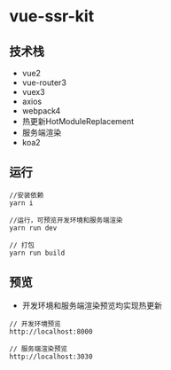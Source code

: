 # vue-ssr-kit

## 技术栈
- vue2
- vue-router3
- vuex3
- axios
- webpack4
- 热更新HotModuleReplacement
- 服务端渲染
- koa2

## 运行
```
//安装依赖
yarn i

//运行，可预览开发环境和服务端渲染
yarn run dev

// 打包
yarn run build
```

## 预览
- 开发环境和服务端渲染预览均实现热更新
```
// 开发环境预览
http://localhost:8000

// 服务端渲染预览
http://localhost:3030
```
